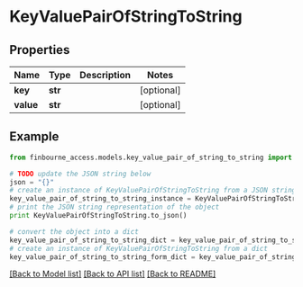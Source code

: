 # KeyValuePairOfStringToString


## Properties
Name | Type | Description | Notes
------------ | ------------- | ------------- | -------------
**key** | **str** |  | [optional] 
**value** | **str** |  | [optional] 

## Example

```python
from finbourne_access.models.key_value_pair_of_string_to_string import KeyValuePairOfStringToString

# TODO update the JSON string below
json = "{}"
# create an instance of KeyValuePairOfStringToString from a JSON string
key_value_pair_of_string_to_string_instance = KeyValuePairOfStringToString.from_json(json)
# print the JSON string representation of the object
print KeyValuePairOfStringToString.to_json()

# convert the object into a dict
key_value_pair_of_string_to_string_dict = key_value_pair_of_string_to_string_instance.to_dict()
# create an instance of KeyValuePairOfStringToString from a dict
key_value_pair_of_string_to_string_form_dict = key_value_pair_of_string_to_string.from_dict(key_value_pair_of_string_to_string_dict)
```
[[Back to Model list]](../README.md#documentation-for-models) [[Back to API list]](../README.md#documentation-for-api-endpoints) [[Back to README]](../README.md)


